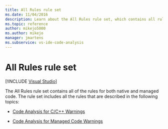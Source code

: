 ```yaml
---
title: All Rules rule set
ms.date: 11/04/2016
description: Learn about the All Rules rule set, which contains all rules for native and managed code in Visual Studio. View resources that describe rules in this set.
ms.topic: reference
author: mikejo5000
ms.author: mikejo
manager: jmartens
ms.subservice: vs-ide-code-analysis
---
```

# All Rules rule set

 [!INCLUDE [Visual Studio](~/includes/applies-to-version/vs-windows-only.md)]

The All Rules rule set contains all of the rules for both native and managed code. The rule set includes all the rules that are described in the following topics:

- [Code Analysis for C/C++ Warnings](/cpp/code-quality/code-analysis-for-c-cpp-warnings)

- [Code Analysis for Managed Code Warnings](/dotnet/fundamentals/code-analysis/quality-rules/index)
